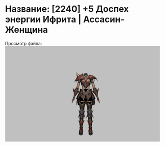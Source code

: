 # Название: [2240] +5 Доспех энергии Ифрита | Ассасин-Женщина

Просмотр файла:
![p070020.png](p070020.png)